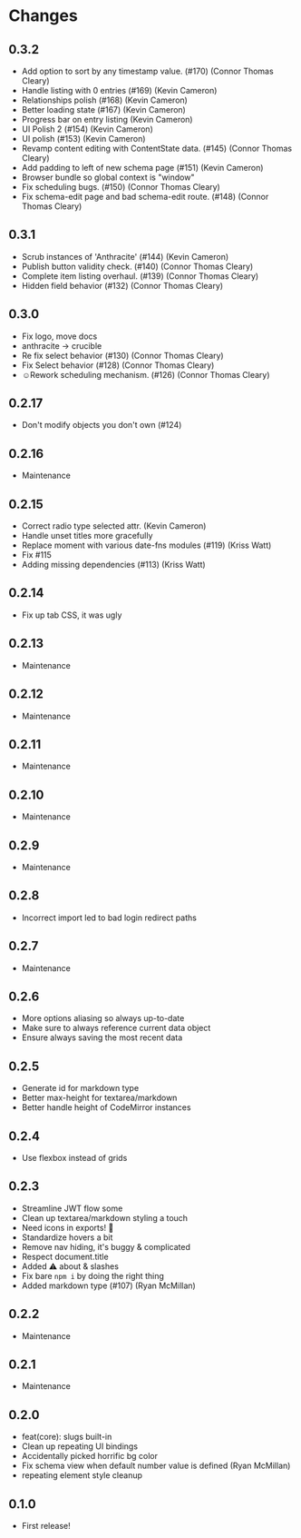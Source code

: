 # Changes

## 0.3.2

- Add option to sort by any timestamp value. (#170) (Connor Thomas Cleary)
- Handle listing with 0 entries (#169) (Kevin Cameron)
- Relationships polish (#168) (Kevin Cameron)
- Better loading state (#167) (Kevin Cameron)
- Progress bar on entry listing (Kevin Cameron)
- UI Polish 2 (#154) (Kevin Cameron)
- UI polish (#153) (Kevin Cameron)
- Revamp content editing with ContentState data. (#145) (Connor Thomas Cleary)
- Add padding to left of new schema page (#151) (Kevin Cameron)
- Browser bundle so global context is "window"
- Fix scheduling bugs. (#150) (Connor Thomas Cleary)
- Fix schema-edit page and bad schema-edit route. (#148) (Connor Thomas Cleary)

## 0.3.1

- Scrub instances of 'Anthracite' (#144) (Kevin Cameron)
- Publish button validity check. (#140) (Connor Thomas Cleary)
- Complete item listing overhaul. (#139) (Connor Thomas Cleary)
- Hidden field behavior (#132) (Connor Thomas Cleary)

## 0.3.0

- Fix logo, move docs
- anthracite -> crucible
- Re fix select behavior (#130) (Connor Thomas Cleary)
- Fix Select behavior (#128) (Connor Thomas Cleary)
- ☺Rework scheduling mechanism. (#126) (Connor Thomas Cleary)

## 0.2.17

- Don't modify objects you don't own (#124)

## 0.2.16

- Maintenance

## 0.2.15

- Correct radio type selected attr. (Kevin Cameron)
- Handle unset titles more gracefully
- Replace moment with various date-fns modules (#119) (Kriss Watt)
- Fix #115
- Adding missing dependencies (#113) (Kriss Watt)

## 0.2.14

- Fix up tab CSS, it was ugly

## 0.2.13

- Maintenance

## 0.2.12

- Maintenance

## 0.2.11

- Maintenance

## 0.2.10

- Maintenance

## 0.2.9

- Maintenance

## 0.2.8

- Incorrect import led to bad login redirect paths

## 0.2.7

- Maintenance

## 0.2.6

- More options aliasing so always up-to-date
- Make sure to always reference current data object
- Ensure always saving the most recent data

## 0.2.5

- Generate id for markdown type
- Better max-height for textarea/markdown
- Better handle height of CodeMirror instances

## 0.2.4

- Use flexbox instead of grids

## 0.2.3

- Streamline JWT flow some
- Clean up textarea/markdown styling a touch
- Need icons in exports! :art:
- Standardize hovers a bit
- Remove nav hiding, it's buggy & complicated
- Respect document.title
- Added :warning: about <base> & slashes
- Fix bare `npm i` by doing the right thing
- Added markdown type (#107) (Ryan McMillan)

## 0.2.2

- Maintenance

## 0.2.1

- Maintenance

## 0.2.0

- feat(core): slugs built-in
- Clean up repeating UI bindings
- Accidentally picked horrific bg color
- Fix schema view when default number value is defined (Ryan McMillan)
- repeating element style cleanup

## 0.1.0

- First release!
